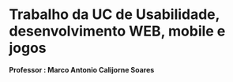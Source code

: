 # Trabalho da UC de Usabilidade, desenvolvimento WEB, mobile e jogos 
**Professor : Marco Antonio Calijorne Soares**